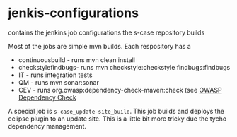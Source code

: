 # jenkis-configurations
contains the jenkins job configurations the s-case repository builds

Most of the jobs are simple mvn builds. Each respository has a 
* continuousbuild - runs mvn clean install
* checkstylefindbugs- runs mvn checkstyle:checkstyle findbugs:findbugs
* IT - runs integration tests 
* QM - runs mvn sonar:sonar
* CEV - runs org.owasp:dependency-check-maven:check (see [OWASP Dependency Check](org.owasp:dependency-check-maven:check)


A special job is `s-case_update-site_build`. This job builds and deploys
the eclipse plugin to an update site. This is a little bit more tricky due the tycho dependency
management.

